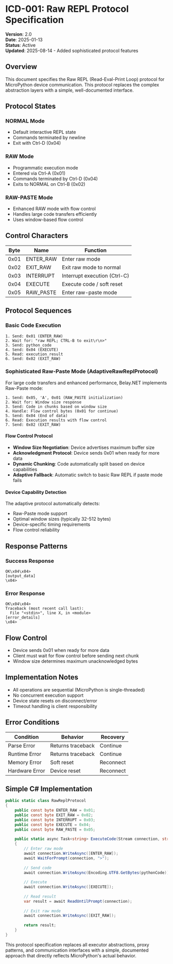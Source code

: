 # ICD-001: Raw REPL Protocol Specification

**Version**: 2.0  
**Date**: 2025-01-13  
**Status**: Active  
**Updated**: 2025-08-14 - Added sophisticated protocol features  

## Overview

This document specifies the Raw REPL (Read-Eval-Print Loop) protocol for MicroPython device communication. This protocol replaces the complex abstraction layers with a simple, well-documented interface.

## Protocol States

### NORMAL Mode
- Default interactive REPL state
- Commands terminated by newline
- Exit with Ctrl-D (0x04)

### RAW Mode  
- Programmatic execution mode
- Entered via Ctrl-A (0x01)
- Commands terminated by Ctrl-D (0x04)
- Exits to NORMAL on Ctrl-B (0x02)

### RAW-PASTE Mode
- Enhanced RAW mode with flow control
- Handles large code transfers efficiently
- Uses window-based flow control

## Control Characters

| Byte | Name | Function |
|------|------|----------|
| 0x01 | ENTER_RAW | Enter raw mode |
| 0x02 | EXIT_RAW | Exit raw mode to normal |
| 0x03 | INTERRUPT | Interrupt execution (Ctrl-C) |
| 0x04 | EXECUTE | Execute code / soft reset |
| 0x05 | RAW_PASTE | Enter raw-paste mode |

## Protocol Sequences

### Basic Code Execution
```
1. Send: 0x01 (ENTER_RAW)
2. Wait for: "raw REPL; CTRL-B to exit\r\n>"
3. Send: python_code
4. Send: 0x04 (EXECUTE)
5. Read: execution_result
6. Send: 0x02 (EXIT_RAW)
```

### Sophisticated Raw-Paste Mode (AdaptiveRawReplProtocol)

For large code transfers and enhanced performance, Belay.NET implements Raw-Paste mode:

```
1. Send: 0x05, 'A', 0x01 (RAW_PASTE initialization)
2. Wait for: Window size response
3. Send: Code in chunks based on window size  
4. Handle: Flow control bytes (0x01 for continue)
5. Send: 0x04 (End of data)
6. Read: Execution results with flow control
7. Send: 0x02 (EXIT_RAW)
```

#### Flow Control Protocol

- **Window Size Negotiation**: Device advertises maximum buffer size
- **Acknowledgment Protocol**: Device sends 0x01 when ready for more data
- **Dynamic Chunking**: Code automatically split based on device capabilities
- **Adaptive Fallback**: Automatic switch to basic Raw REPL if paste mode fails

#### Device Capability Detection

The adaptive protocol automatically detects:
- Raw-Paste mode support
- Optimal window sizes (typically 32-512 bytes)
- Device-specific timing requirements
- Flow control reliability

## Response Patterns

### Success Response
```
OK\x04\x04>
[output_data]
\x04>
```

### Error Response  
```
OK\x04\x04>
Traceback (most recent call last):
  File "<stdin>", line X, in <module>
[error_details]
\x04>
```

## Flow Control

- Device sends 0x01 when ready for more data
- Client must wait for flow control before sending next chunk
- Window size determines maximum unacknowledged bytes

## Implementation Notes

- All operations are sequential (MicroPython is single-threaded)
- No concurrent execution support
- Device state resets on disconnect/error
- Timeout handling is client responsibility

## Error Conditions

| Condition | Behavior | Recovery |
|-----------|----------|----------|
| Parse Error | Returns traceback | Continue |
| Runtime Error | Returns traceback | Continue |  
| Memory Error | Soft reset | Reconnect |
| Hardware Error | Device reset | Reconnect |

## Simple C# Implementation

```csharp
public static class RawReplProtocol 
{
    public const byte ENTER_RAW = 0x01;
    public const byte EXIT_RAW = 0x02;
    public const byte INTERRUPT = 0x03;
    public const byte EXECUTE = 0x04;
    public const byte RAW_PASTE = 0x05;
    
    public static async Task<string> ExecuteCode(Stream connection, string pythonCode)
    {
        // Enter raw mode
        await connection.WriteAsync([ENTER_RAW]);
        await WaitForPrompt(connection, ">");
        
        // Send code
        await connection.WriteAsync(Encoding.UTF8.GetBytes(pythonCode));
        
        // Execute
        await connection.WriteAsync([EXECUTE]);
        
        // Read result
        var result = await ReadUntilPrompt(connection);
        
        // Exit raw mode
        await connection.WriteAsync([EXIT_RAW]);
        
        return result;
    }
}
```

This protocol specification replaces all executor abstractions, proxy patterns, and communication interfaces with a simple, documented approach that directly reflects MicroPython's actual behavior.